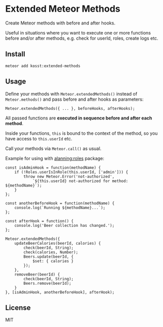# Extended Meteor Methods

Create Meteor methods with before and after hooks.

Useful in situations where you want to execute one or more functions before
and/or after methods, e.g. check for userId, roles, create logs etc.

## Install

`meteor add kosst:extended-methods`

## Usage

Define your methods with `Meteor.extendedMethods()` instead of
`Meteor.methods()` and pass before and after hooks as parameters:

`Meteor.extendedMethods({ ... }, beforeHooks, afterHooks);`

All passed functions are **executed in sequence before and after each method**.

Inside your functions, `this` is bound to the context of the method, so you have
access to `this.userId` etc.

Call your methods via `Meteor.call()` as usual.

Example for using with
[alanning:roles](https://github.com/alanning/meteor-roles) package:

```
const isAdminHook = function(methodName) {
    if (!Roles.userIsInRole(this.userId, ['admin'])) {
        throw new Meteor.Error('not-authorized',
            `${this.userId} not-authorized for method: ${methodName}`);
    }
};

const anotherBeforeHook = function(methodName) {
    console.log(`Running ${methodName}...`);
};

const afterHook = function() {
    console.log('Beer collection has changed.');
};

Meteor.extendedMethods({
    updateBeerCalories(beerId, calories) {
        check(beerId, String);
        check(calories, Number);
        Beers.update(beerId, {
            $set: { calories }
        });
    },
    removeBeer(beerId) {
        check(beerId, String);
        Beers.remove(beerId);
    }
}, [isAdminHook, anotherBeforeHook], afterHook);

```

## License

MIT
